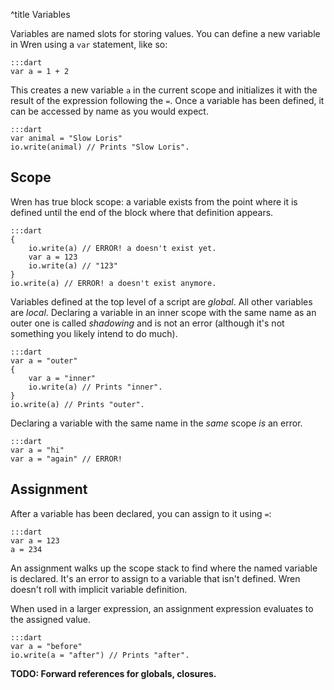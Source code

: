 ^title Variables

Variables are named slots for storing values. You can define a new variable in
Wren using a `var` statement, like so:

    :::dart
    var a = 1 + 2

This creates a new variable `a` in the current scope and initializes it with
the result of the expression following the `=`. Once a variable has been
defined, it can be accessed by name as you would expect.

    :::dart
    var animal = "Slow Loris"
    io.write(animal) // Prints "Slow Loris".

## Scope

Wren has true block scope: a variable exists from the point where it is
defined until the end of the block where that definition appears.

    :::dart
    {
        io.write(a) // ERROR! a doesn't exist yet.
        var a = 123
        io.write(a) // "123"
    }
    io.write(a) // ERROR! a doesn't exist anymore.

Variables defined at the top level of a script are *global*. All other variables
are *local*. Declaring a variable in an inner scope with the same name as an
outer one is called *shadowing* and is not an error (although it's not
something you likely intend to do much).

    :::dart
    var a = "outer"
    {
        var a = "inner"
        io.write(a) // Prints "inner".
    }
    io.write(a) // Prints "outer".

Declaring a variable with the same name in the *same* scope *is* an error.

    :::dart
    var a = "hi"
    var a = "again" // ERROR!

## Assignment

After a variable has been declared, you can assign to it using `=`:

    :::dart
    var a = 123
    a = 234

An assignment walks up the scope stack to find where the named variable is
declared. It's an error to assign to a variable that isn't defined. Wren
doesn't roll with implicit variable definition.

When used in a larger expression, an assignment expression evaluates to the
assigned value.

    :::dart
    var a = "before"
    io.write(a = "after") // Prints "after".

**TODO: Forward references for globals, closures.**
